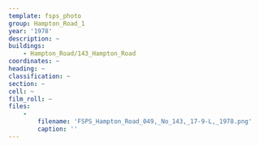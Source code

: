 ```yaml
---
template: fsps_photo
group: Hampton_Road_1
year: '1978'
description: ~
buildings:
    - Hampton_Road/143_Hampton_Road
coordinates: ~
heading: ~
classification: ~
section: ~
cell: ~
film_roll: ~
files:
    -
        filename: 'FSPS_Hampton_Road_049,_No_143,_17-9-L,_1978.png'
        caption: ''
---
```

